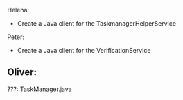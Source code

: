 Helena:
- Create a Java client for the TaskmanagerHelperService

Peter:
- Create a Java client for the VerificationService

Oliver:
- 

???:
TaskManager.java